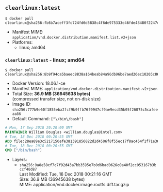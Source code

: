## `clearlinux:latest`

```console
$ docker pull clearlinux@sha256:fb6b7aceff3fc724fd6d5838c4f6de975333e46fde43480f2247c03179ad0d0b
```

-	Manifest MIME: `application/vnd.docker.distribution.manifest.list.v2+json`
-	Platforms:
	-	linux; amd64

### `clearlinux:latest` - linux; amd64

```console
$ docker pull clearlinux@sha256:8b9f94ca5baeec8838a164beab84a96db96be7aed26ec10205c867e28c007a3c
```

-	Docker Version: 18.06.1-ce
-	Manifest MIME: `application/vnd.docker.distribution.manifest.v2+json`
-	Total Size: **36.9 MB (36945638 bytes)**  
	(compressed transfer size, not on-disk size)
-	Image ID: `sha256:777b9e60f1855eba2fcf9b0ffb76f9947cf9ae9ecd35b05f26075c5cafeeaa86`
-	Default Command: `["\/bin\/bash"]`

```dockerfile
# Mon, 17 Sep 2018 20:20:00 GMT
MAINTAINER William Douglas <william.douglas@intel.com>
# Tue, 18 Dec 2018 00:20:55 GMT
ADD file:28ea89e3c5217150efe381391856822d2d4506f8f55ec17f8ac454f1f71e3632 in / 
# Tue, 18 Dec 2018 00:20:55 GMT
CMD ["/bin/bash"]
```

-	Layers:
	-	`sha256:0a8e58cf7c7f92d43a7bb3595e7b0d6bad0626c0a40f2cc053167b3bccf40d87`  
		Last Modified: Tue, 18 Dec 2018 00:21:16 GMT  
		Size: 36.9 MB (36945638 bytes)  
		MIME: application/vnd.docker.image.rootfs.diff.tar.gzip
